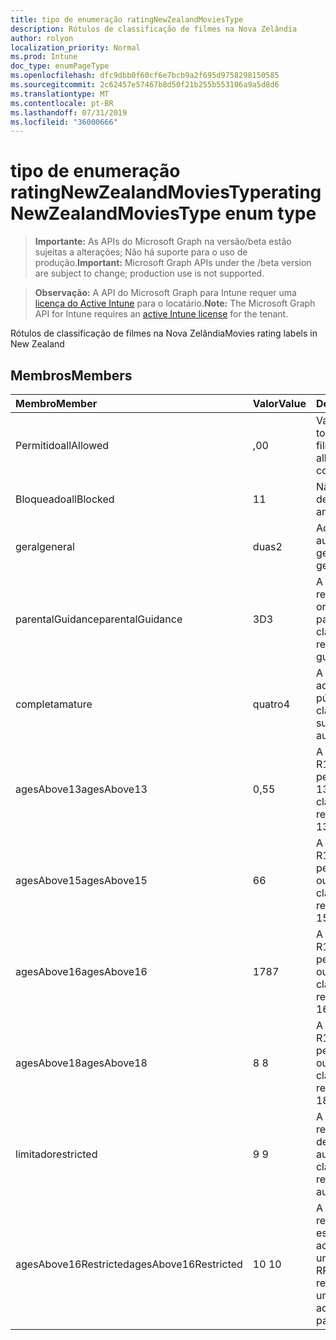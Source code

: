 ```yaml
---
title: tipo de enumeração ratingNewZealandMoviesType
description: Rótulos de classificação de filmes na Nova Zelândia
author: rolyon
localization_priority: Normal
ms.prod: Intune
doc_type: enumPageType
ms.openlocfilehash: dfc9dbb0f60cf6e7bcb9a2f695d9758298150585
ms.sourcegitcommit: 2c62457e57467b8d50f21b255b553106a9a5d8d6
ms.translationtype: MT
ms.contentlocale: pt-BR
ms.lasthandoff: 07/31/2019
ms.locfileid: "36000666"
---
```

# <a name="ratingnewzealandmoviestype-enum-type"></a><span data-ttu-id="52c19-103">tipo de enumeração ratingNewZealandMoviesType</span><span class="sxs-lookup"><span data-stu-id="52c19-103">ratingNewZealandMoviesType enum type</span></span>

> <span data-ttu-id="52c19-104">**Importante:** As APIs do Microsoft Graph na versão/beta estão sujeitas a alterações; Não há suporte para o uso de produção.</span><span class="sxs-lookup"><span data-stu-id="52c19-104">**Important:** Microsoft Graph APIs under the /beta version are subject to change; production use is not supported.</span></span>

> <span data-ttu-id="52c19-105">**Observação:** A API do Microsoft Graph para Intune requer uma [licença do Active Intune](https://go.microsoft.com/fwlink/?linkid=839381) para o locatário.</span><span class="sxs-lookup"><span data-stu-id="52c19-105">**Note:** The Microsoft Graph API for Intune requires an [active Intune license](https://go.microsoft.com/fwlink/?linkid=839381) for the tenant.</span></span>

<span data-ttu-id="52c19-106">Rótulos de classificação de filmes na Nova Zelândia</span><span class="sxs-lookup"><span data-stu-id="52c19-106">Movies rating labels in New Zealand</span></span>

## <a name="members"></a><span data-ttu-id="52c19-107">Membros</span><span class="sxs-lookup"><span data-stu-id="52c19-107">Members</span></span>
|<span data-ttu-id="52c19-108">Membro</span><span class="sxs-lookup"><span data-stu-id="52c19-108">Member</span></span>|<span data-ttu-id="52c19-109">Valor</span><span class="sxs-lookup"><span data-stu-id="52c19-109">Value</span></span>|<span data-ttu-id="52c19-110">Descrição</span><span class="sxs-lookup"><span data-stu-id="52c19-110">Description</span></span>|
|:---|:---|:---|
|<span data-ttu-id="52c19-111">Permitido</span><span class="sxs-lookup"><span data-stu-id="52c19-111">allAllowed</span></span>|<span data-ttu-id="52c19-112">,0</span><span class="sxs-lookup"><span data-stu-id="52c19-112">0</span></span>|<span data-ttu-id="52c19-113">Valor padrão, permitir todo o conteúdo de filmes</span><span class="sxs-lookup"><span data-stu-id="52c19-113">Default value, allow all movies content</span></span>|
|<span data-ttu-id="52c19-114">Bloqueado</span><span class="sxs-lookup"><span data-stu-id="52c19-114">allBlocked</span></span>|<span data-ttu-id="52c19-115">1</span><span class="sxs-lookup"><span data-stu-id="52c19-115">1</span></span>|<span data-ttu-id="52c19-116">Não permitir conteúdo de filmes</span><span class="sxs-lookup"><span data-stu-id="52c19-116">Do not allow any movies content</span></span>|
|<span data-ttu-id="52c19-117">geral</span><span class="sxs-lookup"><span data-stu-id="52c19-117">general</span></span>|<span data-ttu-id="52c19-118">duas</span><span class="sxs-lookup"><span data-stu-id="52c19-118">2</span></span>|<span data-ttu-id="52c19-119">Adequado para audiência geral</span><span class="sxs-lookup"><span data-stu-id="52c19-119">Suitable for general audience</span></span>|
|<span data-ttu-id="52c19-120">parentalGuidance</span><span class="sxs-lookup"><span data-stu-id="52c19-120">parentalGuidance</span></span>|<span data-ttu-id="52c19-121">3D</span><span class="sxs-lookup"><span data-stu-id="52c19-121">3</span></span>|<span data-ttu-id="52c19-122">A classificação PG recomenda orientação dos pais</span><span class="sxs-lookup"><span data-stu-id="52c19-122">The PG classification recommends parental guidance</span></span>|
|<span data-ttu-id="52c19-123">completa</span><span class="sxs-lookup"><span data-stu-id="52c19-123">mature</span></span>|<span data-ttu-id="52c19-124">quatro</span><span class="sxs-lookup"><span data-stu-id="52c19-124">4</span></span>|<span data-ttu-id="52c19-125">A classificação M é adequada para o público adulto</span><span class="sxs-lookup"><span data-stu-id="52c19-125">The M classification is suitable for mature audience</span></span>|
|<span data-ttu-id="52c19-126">agesAbove13</span><span class="sxs-lookup"><span data-stu-id="52c19-126">agesAbove13</span></span>|<span data-ttu-id="52c19-127">0,5</span><span class="sxs-lookup"><span data-stu-id="52c19-127">5</span></span>|<span data-ttu-id="52c19-128">A classificação do R13 é restrita às pessoas com mais de 13 anos</span><span class="sxs-lookup"><span data-stu-id="52c19-128">The R13 classification is restricted to persons 13 years and over</span></span>|
|<span data-ttu-id="52c19-129">agesAbove15</span><span class="sxs-lookup"><span data-stu-id="52c19-129">agesAbove15</span></span>|<span data-ttu-id="52c19-130">6</span><span class="sxs-lookup"><span data-stu-id="52c19-130">6</span></span>|<span data-ttu-id="52c19-131">A classificação do R15 é restrita a pessoas de 15 anos ou mais</span><span class="sxs-lookup"><span data-stu-id="52c19-131">The R15 classification is restricted to persons 15 years and over</span></span>|
|<span data-ttu-id="52c19-132">agesAbove16</span><span class="sxs-lookup"><span data-stu-id="52c19-132">agesAbove16</span></span>|<span data-ttu-id="52c19-133">178</span><span class="sxs-lookup"><span data-stu-id="52c19-133">7</span></span>|<span data-ttu-id="52c19-134">A classificação do R16 é restrita a pessoas com 16 anos ou mais</span><span class="sxs-lookup"><span data-stu-id="52c19-134">The R16 classification is restricted to persons 16 years and over</span></span>|
|<span data-ttu-id="52c19-135">agesAbove18</span><span class="sxs-lookup"><span data-stu-id="52c19-135">agesAbove18</span></span>|<span data-ttu-id="52c19-136">8 </span><span class="sxs-lookup"><span data-stu-id="52c19-136">8</span></span>|<span data-ttu-id="52c19-137">A classificação do R18 é restrita a pessoas de 18 anos ou mais</span><span class="sxs-lookup"><span data-stu-id="52c19-137">The R18 classification is restricted to persons 18 years and over</span></span>|
|<span data-ttu-id="52c19-138">limitado</span><span class="sxs-lookup"><span data-stu-id="52c19-138">restricted</span></span>|<span data-ttu-id="52c19-139">9 </span><span class="sxs-lookup"><span data-stu-id="52c19-139">9</span></span>|<span data-ttu-id="52c19-140">A classificação R é restrita a uma determinada audiência</span><span class="sxs-lookup"><span data-stu-id="52c19-140">The R classification is restricted to a certain audience</span></span>|
|<span data-ttu-id="52c19-141">agesAbove16Restricted</span><span class="sxs-lookup"><span data-stu-id="52c19-141">agesAbove16Restricted</span></span>|<span data-ttu-id="52c19-142">10 </span><span class="sxs-lookup"><span data-stu-id="52c19-142">10</span></span>|<span data-ttu-id="52c19-143">A classificação RP16 requer que os espectadores de 16 acompanhados por um pai ou adulto</span><span class="sxs-lookup"><span data-stu-id="52c19-143">The RP16 classification requires viewers under 16 accompanied by a parent or an adult</span></span>|





